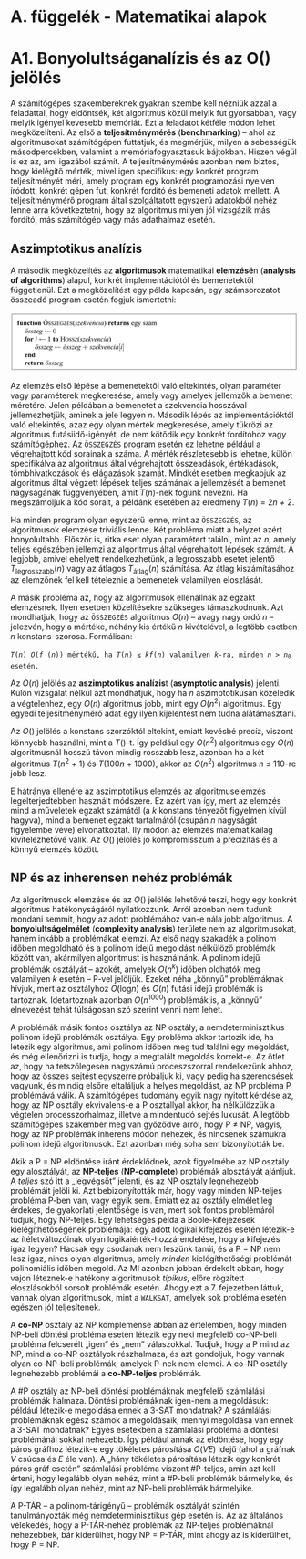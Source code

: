 <?xml version="1.0" encoding="UTF-8" standalone="no"?>
<!DOCTYPE html PUBLIC "-//W3C//DTD XHTML 1.1//EN" "http://www.w3.org/TR/xhtml11/DTD/xhtml11.dtd">
<html xmlns="http://www.w3.org/1999/xhtml"><head><meta name="generator" content="DocBook XSL Stylesheets V1.76.1"/></head><body><div class="appendix" title="A. függelék - Matematikai alapok"><div class="titlepage"><div><div><h1 class="title"><a id="id803256"/>A. függelék - Matematikai alapok</h1></div></div></div><div class="section" title="A1. Bonyolultságanalízis és az O() jelölés"><div class="titlepage"><div><div><h1 class="title"><a id="id803260"/>A1. Bonyolultságanalízis és az O() jelölés</h1></div></div></div><p>A számítógépes szakembereknek gyakran szembe kell nézniük azzal a feladattal, hogy eldöntsék, két algoritmus közül melyik fut gyorsabban, vagy melyik igényel kevesebb memóriát. Ezt a feladatot kétféle módon lehet megközelíteni. Az első a <span class="strong"><strong>teljesítménymérés</strong></span> (<span class="strong"><strong>benchmarking</strong></span>) – ahol az algoritmusokat számítógépen futtatjuk, és megmérjük, milyen a sebességük másodpercekben, valamint a memóriafogyasztásuk bájtokban. Hiszen végül is ez az, ami igazából számít. A teljesítménymérés azonban nem biztos, hogy kielégítő mérték, mivel igen specifikus: egy konkrét program teljesítményét méri, amely program egy konkrét programozási nyelven íródott, konkrét gépen fut, konkrét fordító és bemeneti adatok mellett. A teljesítménymérő program által szolgáltatott egyszerű adatokból nehéz lenne arra következtetni, hogy az algoritmus milyen jól vizsgázik más fordító, más számítógép vagy más adathalmaz esetén.</p><div class="section" title="Aszimptotikus analízis"><div class="titlepage"><div><div><h2 class="title"><a id="id803275"/>Aszimptotikus analízis</h2></div></div></div><p>A második megközelítés az <span class="strong"><strong>algoritmusok</strong></span> matematikai <span class="strong"><strong>elemzésé</strong></span>n (<span class="strong"><strong>analysis of algorithms</strong></span>) alapul, konkrét implementációtól és bemenetektől függetlenül. Ezt a megközelítést egy példa kapcsán, egy számsorozatot összeadó program esetén fogjuk ismertetni:</p><p><span class="inlinemediaobject"><img src="kepek/1105-1.png" alt="Aszimptotikus analízis"/></span></p><p>Az elemzés első lépése a bemenetektől való eltekintés, olyan paraméter vagy paraméterek megkeresése, amely vagy amelyek jellemzők a bemenet méretére. Jelen példában a bemenetet a szekvencia hosszával jellemezhetjük, aminek a jele legyen <span class="emphasis"><em>n</em></span>. Második lépés az implementációktól való eltekintés, azaz egy olyan mérték megkeresése, amely tükrözi az algoritmus futásiidő-igényét, de nem kötődik egy konkrét fordítóhoz vagy számítógéphez. Az <code class="code">ÖSSZEGZÉS</code> program esetén ez lehetne például a végrehajtott kód sorainak a száma. A mérték részletesebb is lehetne, külön specifikálva az algoritmus által végrehajtott összeadások, értékadások, tömbhivatkozások és elágazások számát. Mindkét esetben megkapjuk az algoritmus által végzett lépések teljes számának a jellemzését a bemenet nagyságának függvényében, amit <span class="emphasis"><em>T</em></span>(<span class="emphasis"><em>n</em></span>)-nek fogunk nevezni. Ha megszámoljuk a kód sorait, a példánk esetében az eredmény <span class="emphasis"><em>T</em></span>(<span class="emphasis"><em>n</em></span>) = 2<span class="emphasis"><em>n + </em></span>2.</p><p>Ha minden program olyan egyszerű lenne, mint az <code class="code">ÖSSZEGZÉS</code>, az algoritmusok elemzése triviális lenne. Két probléma miatt a helyzet azért bonyolultabb. Először is, ritka eset olyan paramétert találni, mint az <span class="emphasis"><em>n</em></span>, amely teljes egészében jellemzi az algoritmus által végrehajtott lépések számát. A legjobb, amivel ehelyett rendelkezhetünk, a legrosszabb esetet jelentő <span class="emphasis"><em>T</em></span><sub>legrosszabb</sub>(<span class="emphasis"><em>n</em></span>) vagy az átlagos <span class="emphasis"><em>T</em></span><sub>átlag</sub>(<span class="emphasis"><em>n</em></span>) számítása. Az átlag kiszámításához az elemzőnek fel kell tételeznie a bemenetek valamilyen eloszlását.</p><p>A másik probléma az, hogy az algoritmusok ellenállnak az egzakt elemzésnek. Ilyen esetben közelítésekre szükséges támaszkodnunk. Azt mondhatjuk, hogy az <code class="code">ÖSSZEGZÉS</code> algoritmus <span class="emphasis"><em>O</em></span>(<span class="emphasis"><em>n</em></span>) – avagy nagy ordó <span class="emphasis"><em>n</em></span> – jelezvén, hogy a mértéke, néhány kis értékű <span class="emphasis"><em>n</em></span> kivételével, a legtöbb esetben <span class="emphasis"><em>n</em></span> konstans-szorosa. Formálisan:</p><p><code class="code"><em><span class="remark">T</span></em>(<em><span class="remark">n</span></em>) <em><span class="remark">O</span></em>(<em><span class="remark">f </span></em>(<em><span class="remark">n</span></em>)) mértékű, ha <em><span class="remark">T</span></em>(<em><span class="remark">n</span></em>) ≤ <em><span class="remark">kf</span></em>(<em><span class="remark">n</span></em>) valamilyen <em><span class="remark">k</span></em>-ra, minden <em><span class="remark">n </span></em>&gt;<em><span class="remark"> n</span></em><sub>0</sub> esetén.</code></p><p>Az <span class="emphasis"><em>O</em></span>(<span class="emphasis"><em>n</em></span>) jelölés az <span class="strong"><strong>aszimptotikus analízis</strong></span>t (<span class="strong"><strong>asymptotic analysis</strong></span>) jelenti. Külön vizsgálat nélkül azt mondhatjuk, hogy ha <span class="emphasis"><em>n</em></span> aszimptotikusan közeledik a végtelenhez, egy <span class="emphasis"><em>O</em></span>(<span class="emphasis"><em>n</em></span>) algoritmus jobb, mint egy <span class="emphasis"><em>O</em></span>(<span class="emphasis"><em>n</em></span><sup>2</sup>) algoritmus. Egy egyedi teljesítménymérő adat egy ilyen kijelentést nem tudna alátámasztani.</p><p>Az <span class="emphasis"><em>O</em></span>() jelölés a konstans szorzóktól eltekint, emiatt kevésbé precíz, viszont könnyebb használni, mint a <span class="emphasis"><em>T</em></span>()-t. Így például egy <span class="emphasis"><em>O</em></span>(<span class="emphasis"><em>n</em></span><sup>2</sup>) algoritmus egy <span class="emphasis"><em>O</em></span>(<span class="emphasis"><em>n</em></span>) algoritmusnál hosszú távon mindig rosszabb lesz, azonban ha a két algoritmus <span class="emphasis"><em>T</em></span>(<span class="emphasis"><em>n</em></span><sup>2</sup> + 1) és <span class="emphasis"><em>T</em></span>(100<span class="emphasis"><em>n</em></span> + 1000), akkor az <span class="emphasis"><em>O</em></span>(<span class="emphasis"><em>n</em></span><sup>2</sup>) algoritmus <span class="emphasis"><em>n </em></span>≤<span class="emphasis"><em> </em></span>110-re jobb lesz.</p><p>E hátránya ellenére az aszimptotikus elemzés az algoritmuselemzés legelterjedtebben használt módszere. Ez azért van így, mert az elemzés mind a műveletek egzakt számától (a <span class="emphasis"><em>k</em></span> konstans tényezőt figyelmen kívül hagyva), mind a bemenet egzakt tartalmától (csupán <span class="emphasis"><em>n</em></span> nagyságát figyelembe véve) elvonatkoztat. Ily módon az elemzés matematikailag kivitelezhetővé válik. Az <span class="emphasis"><em>O</em></span>() jelölés jó kompromisszum a precizitás és a könnyű elemzés között.</p></div><div class="section" title="NP és az inherensen nehéz problémák"><div class="titlepage"><div><div><h2 class="title"><a id="id803547"/>NP és az inherensen nehéz problémák</h2></div></div></div><p>Az algoritmusok elemzése és az <span class="emphasis"><em>O</em></span>() jelölés lehetővé teszi, hogy egy konkrét algoritmus hatékonyságáról nyilatkozzunk. Arról azonban nem tudunk mondani semmit, hogy az adott problémához van-e nála jobb algoritmus. A <span class="strong"><strong>bonyolultságelmélet</strong></span> (<span class="strong"><strong>complexity analysis</strong></span>) területe nem az algoritmusokat, hanem inkább a problémákat elemzi. Az első nagy szakadék a polinom időben megoldható és a polinom idejű megoldást nélkülöző problémák között van, akármilyen algoritmust is használnánk. A polinom idejű problémák osztályát – azokét, amelyek <span class="emphasis"><em>O</em></span>(<span class="emphasis"><em>n<sup>k</sup></em></span>) időben oldhatók meg valamilyen <span class="emphasis"><em>k</em></span> esetén – P-vel jelöljük. Ezeket néha „könnyű” problémáknak hívjuk, mert az osztályhoz <span class="emphasis"><em>O</em></span>(log<span class="emphasis"><em>n</em></span>) és <span class="emphasis"><em>O</em></span>(<span class="emphasis"><em>n</em></span>) futási idejű problémák is tartoznak. Idetartoznak azonban <span class="emphasis"><em>O</em></span>(<span class="emphasis"><em>n</em></span><sup>1000</sup>) problémák is, a „könnyű” elnevezést tehát túlságosan szó szerint venni nem lehet.</p><p>A problémák másik fontos osztálya az NP osztály, a nemdeterminisztikus polinom idejű problémák osztálya. Egy probléma akkor tartozik ide, ha létezik egy algoritmus, ami polinom időben meg tud találni egy megoldást, és még ellenőrizni is tudja, hogy a megtalált megoldás korrekt-e. Az ötlet az, hogy ha tetszőlegesen nagyszámú proceszszorral rendelkezünk ahhoz, hogy az összes sejtést egyszerre próbáljuk ki, vagy pedig ha szerencsések vagyunk, és mindig elsőre eltaláljuk a helyes megoldást, az NP probléma P problémává válik. A számítógépes tudomány egyik nagy nyitott kérdése az, hogy az NP osztály ekvivalens-e a P osztállyal akkor, ha nélkülözzük a végtelen processzorhalmaz, illetve a mindentudó sejtés luxusát. A legtöbb számítógépes szakember meg van győződve arról, hogy P ≠ NP, vagyis, hogy az NP problémák inherens módon nehezek, és nincsenek számukra polinom idejű algoritmusok. Ezt azonban még soha sem bizonyították be.</p><p>Akik a P = NP eldöntése iránt érdeklődnek, azok figyelmébe az NP osztály egy alosztályát, az <span class="strong"><strong>NP-teljes</strong></span> (<span class="strong"><strong>NP-complete</strong></span>) problémák alosztályát ajánljuk. A <span class="emphasis"><em>teljes</em></span> szó itt a „legvégsőt” jelenti, és az NP osztály legnehezebb problémáit jelöli ki. Azt bebizonyították már, hogy vagy minden NP-teljes probléma P-ben van, vagy egyik sem. Emiatt ez az osztály elméletileg érdekes, de gyakorlati jelentősége is van, mert sok fontos problémáról tudjuk, hogy NP-teljes. Egy lehetséges példa a Boole-kifejezések kielégíthetőségének problémája: egy adott logikai kifejezés esetén létezik-e az ítéletváltozóinak olyan logikaiérték-hozzárendelése, hogy a kifejezés igaz legyen? Hacsak egy csodának nem leszünk tanúi, és a P = NP nem lesz igaz, nincs olyan algoritmus, amely <span class="emphasis"><em>minden</em></span> kielégíthetőségi problémát polinomiális időben megold. Az MI azonban jobban érdekelt abban, hogy vajon léteznek-e hatékony algoritmusok <span class="emphasis"><em>tipikus,</em></span> előre rögzített eloszlásokból sorsolt problémák esetén. Ahogy ezt a 7. fejezetben láttuk, vannak olyan algoritmusok, mint a <code class="code">WALKSAT</code>, amelyek sok probléma esetén egészen jól teljesítenek.</p><p>A <span class="strong"><strong>co-NP</strong></span> osztály az NP komplemense abban az értelemben, hogy minden NP-beli döntési probléma esetén létezik egy neki megfelelő co-NP-beli probléma felcserélt „igen” és „nem” válaszokkal. Tudjuk, hogy a P mind az NP, mind a co-NP osztályok részhalmaza, és azt gondoljuk, hogy vannak olyan co-NP-beli problémák, amelyek P-nek nem elemei. A co-NP osztály legnehezebb problémái a <span class="strong"><strong>co-NP-teljes</strong></span> problémák.</p><p>A #P osztály az NP-beli döntési problémáknak megfelelő számlálási problémák halmaza. Döntési problémáknak igen-nem a megoldásuk: például létezik-e megoldása ennek a 3-SAT mondatnak? A számlálási problémáknak egész számok a megoldásaik; mennyi megoldása van ennek a 3-SAT mondatnak? Egyes esetekben a számlálási probléma a döntési problémánál sokkal nehezebb. Így például annak az eldöntése, hogy egy páros gráfhoz létezik-e egy tökéletes párosítása <span class="emphasis"><em>O</em></span>(<span class="emphasis"><em>VE</em></span>) idejű (ahol a gráfnak <span class="emphasis"><em>V</em></span> csúcsa és <span class="emphasis"><em>E</em></span> éle van). A „hány tökéletes párosítása létezik egy konkrét páros gráf esetén” számlálási probléma viszont #P-teljes, amin azt kell érteni, hogy legalább olyan nehéz, mint a #P-beli problémák bármelyike, és így legalább olyan nehéz, mint az NP-beli problémák bármelyike.</p><p>A P-TÁR – a polinom-tárigényű – problémák osztályát szintén tanulmányozták még nemdeterminisztikus gép esetén is. Az az általános vélekedés, hogy a P-TÁR-nehéz problémák az NP-teljes problémáknál nehezebbek, bár kiderülhet, hogy NP = P-TÁR, mint ahogy az is kiderülhet, hogy P = NP.</p></div></div></div></body></html>

